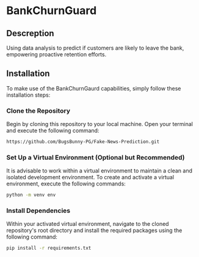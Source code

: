 # BankChurnGuard
## Descreption
Using data analysis to predict if customers are likely to leave the bank, empowering proactive retention efforts.

## Installation
To make use of the BankChurnGaurd capabilities, simply follow these installation steps:

###  Clone the Repository
Begin by cloning this repository to your local machine. Open your terminal and execute the following command:

```bash
https://github.com/BugsBunny-PG/Fake-News-Prediction.git
```
###  Set Up a Virtual Environment (Optional but Recommended)
It is advisable to work within a virtual environment to maintain a clean and isolated development environment. To create and activate a virtual environment, execute the following commands:
```bash
python -m venv env 
```
###  Install Dependencies
Within your activated virtual environment, navigate to the cloned repository's root directory and install the required packages using the following command:
  ```bash
pip install -r requirements.txt
```
